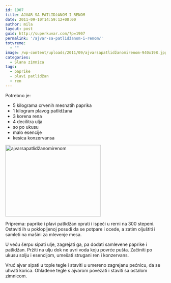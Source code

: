 ```yaml
---
id: 1907
title: AJVAR SA PATLIDžANOM I RENOM
date: 2011-09-10T14:59:12+00:00
author: mila
layout: post
guid: http://superkuvar.com/?p=1907
permalink: '/ajvar-sa-patlidžanom-i-renom/'
totvreme:
  - ""
image: /wp-content/uploads/2011/09/ajvarsapatlidžanomirenom-940x198.jpg
categories:
  - Slana zimnica
tags:
  - paprike
  - plavi patlidžan
  - ren
---
```

Potrebno je:

  * 5 kilograma crvenih mesnatih paprika
  * 1 kilogram plavog patlidžana
  * 3 korena rena
  * 4 decilitra ulja
  * so po ukusu
  * malo esencije
  * kesica konzervansa

[<img class="alignnone size-medium wp-image-9733" src="/wp-content/uploads/2011/09/ajvarsapatlidžanomirenom-300x225.jpg" alt="ajvarsapatlidžanomirenom" width="300" height="225" />](/wp-content/uploads/2011/09/ajvarsapatlidžanomirenom-e1441803978169.jpg)

Priprema: paprike i plavi patlidžan oprati i ispeći u rerni na 300 stepeni. Ostaviti ih u poklopljenoj posudi da se potpare i ocede, a zatim oljuštiti i samleti na mašini za mlevenje mesa.

U veću šerpu sipati ulje, zagrejati ga, pa dodati samlevene paprike i patlidžan. Pržiti na ulju dok ne uvri voda koju povrće pušta. Začiniti po ukusu solju i esencijom, umešati strugani ren i konzervans.

Vruć ajvar sipati u tople tegle i staviti u umereno zagrejanu pećnicu, da se uhvati korica. Ohlađene tegle s ajvarom povezati i staviti sa ostalom zimnicom.